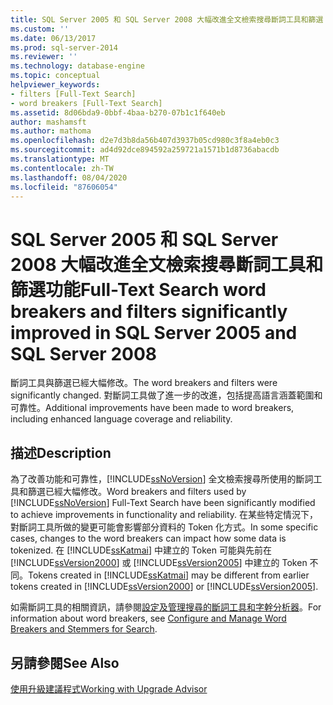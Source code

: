 ```yaml
---
title: SQL Server 2005 和 SQL Server 2008 大幅改進全文檢索搜尋斷詞工具和篩選 |Microsoft Docs
ms.custom: ''
ms.date: 06/13/2017
ms.prod: sql-server-2014
ms.reviewer: ''
ms.technology: database-engine
ms.topic: conceptual
helpviewer_keywords:
- filters [Full-Text Search]
- word breakers [Full-Text Search]
ms.assetid: 8d06bda9-0bbf-4baa-b270-07b1c1f640eb
author: mashamsft
ms.author: mathoma
ms.openlocfilehash: d2e7d3b8da56b407d3937b05cd980c3f8a4eb0c3
ms.sourcegitcommit: ad4d92dce894592a259721a1571b1d8736abacdb
ms.translationtype: MT
ms.contentlocale: zh-TW
ms.lasthandoff: 08/04/2020
ms.locfileid: "87606054"
---
```

# <a name="full-text-search-word-breakers-and-filters-significantly-improved-in-sql-server-2005-and-sql-server-2008"></a><span data-ttu-id="62ecb-102">SQL Server 2005 和 SQL Server 2008 大幅改進全文檢索搜尋斷詞工具和篩選功能</span><span class="sxs-lookup"><span data-stu-id="62ecb-102">Full-Text Search word breakers and filters significantly improved in SQL Server 2005 and SQL Server 2008</span></span>
  <span data-ttu-id="62ecb-103">斷詞工具與篩選已經大幅修改。</span><span class="sxs-lookup"><span data-stu-id="62ecb-103">The word breakers and filters were significantly changed.</span></span> <span data-ttu-id="62ecb-104">對斷詞工具做了進一步的改進，包括提高語言涵蓋範圍和可靠性。</span><span class="sxs-lookup"><span data-stu-id="62ecb-104">Additional improvements have been made to word breakers, including enhanced language coverage and reliability.</span></span>  
  
## <a name="description"></a><span data-ttu-id="62ecb-105">描述</span><span class="sxs-lookup"><span data-stu-id="62ecb-105">Description</span></span>  
 <span data-ttu-id="62ecb-106">為了改善功能和可靠性，[!INCLUDE[ssNoVersion](../../includes/ssnoversion-md.md)] 全文檢索搜尋所使用的斷詞工具和篩選已經大幅修改。</span><span class="sxs-lookup"><span data-stu-id="62ecb-106">Word breakers and filters used by [!INCLUDE[ssNoVersion](../../includes/ssnoversion-md.md)] Full-Text Search have been significantly modified to achieve improvements in functionality and reliability.</span></span> <span data-ttu-id="62ecb-107">在某些特定情況下，對斷詞工具所做的變更可能會影響部分資料的 Token 化方式。</span><span class="sxs-lookup"><span data-stu-id="62ecb-107">In some specific cases, changes to the word breakers can impact how some data is tokenized.</span></span> <span data-ttu-id="62ecb-108">在 [!INCLUDE[ssKatmai](../../includes/sskatmai-md.md)] 中建立的 Token 可能與先前在 [!INCLUDE[ssVersion2000](../../includes/ssversion2000-md.md)] 或 [!INCLUDE[ssVersion2005](../../includes/ssversion2005-md.md)] 中建立的 Token 不同。</span><span class="sxs-lookup"><span data-stu-id="62ecb-108">Tokens created in [!INCLUDE[ssKatmai](../../includes/sskatmai-md.md)] may be different from earlier tokens created in [!INCLUDE[ssVersion2000](../../includes/ssversion2000-md.md)] or [!INCLUDE[ssVersion2005](../../includes/ssversion2005-md.md)].</span></span>  
  
 <span data-ttu-id="62ecb-109">如需斷詞工具的相關資訊，請參閱[設定及管理搜尋的斷詞工具和字幹分析器](../../relational-databases/search/configure-and-manage-word-breakers-and-stemmers-for-search.md)。</span><span class="sxs-lookup"><span data-stu-id="62ecb-109">For information about word breakers, see [Configure and Manage Word Breakers and Stemmers for Search](../../relational-databases/search/configure-and-manage-word-breakers-and-stemmers-for-search.md).</span></span>  
  
## <a name="see-also"></a><span data-ttu-id="62ecb-110">另請參閱</span><span class="sxs-lookup"><span data-stu-id="62ecb-110">See Also</span></span>  
 [<span data-ttu-id="62ecb-111">使用升級建議程式</span><span class="sxs-lookup"><span data-stu-id="62ecb-111">Working with Upgrade Advisor</span></span>](../../../2014/sql-server/install/working-with-upgrade-advisor.md)  
  
  
